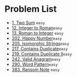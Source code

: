 # Problem List

- [1. Two Sum](./1.md) `easy`
- [12. Integer to Roman](./12.md)`easy`
- [13. Roman to Integer](./13.md) `easy`
- [202. Happy Number](./202.md)`easy`
- [205. Isomorphic Strings](./205.md)`easy`
- [217. Contains Duplicate](./217.md)`easy`
- [219. Contains Duplicate II](./219.md)`easy`
- [242. Valid Anagram](./242.md)`easy`
- [290. Word Pattern](./290.md)`easy`
- [383. Ransom Note](./383.md) `easy`
